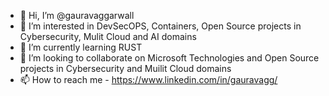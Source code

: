 - 👋 Hi, I’m @gauravaggarwall
- 👀 I’m interested in DevSecOPS, Containers, Open Source projects in Cybersecurity, Mulit Cloud and AI domains 
- 🌱 I’m currently learning RUST
- 💞️ I’m looking to collaborate on Microsoft Technologies and Open Source projects in Cybersecurity and Muilit Cloud domains
- 📫 How to reach me - https://www.linkedin.com/in/gauravagg/

<!---
gauravaggarwall/gauravaggarwall is a ✨ special ✨ repository because its `README.md` (this file) appears on your GitHub profile.
You can click the Preview link to take a look at your changes.
--->
